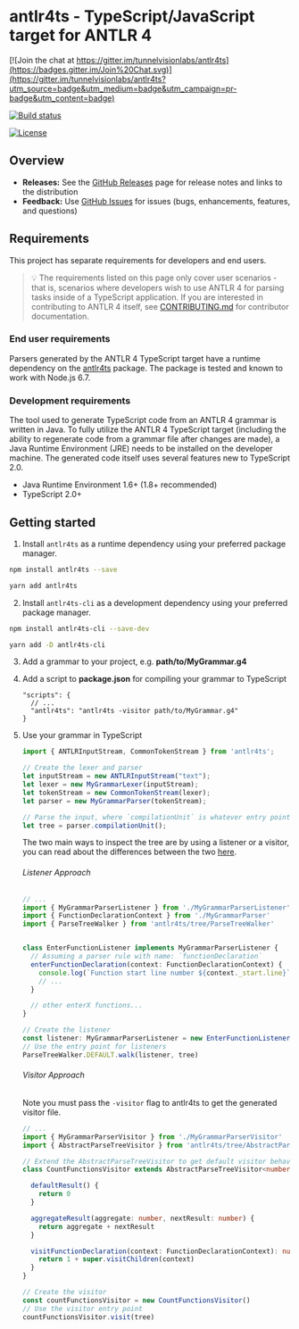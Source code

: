 # antlr4ts - TypeScript/JavaScript target for ANTLR 4

[![Join the chat at https://gitter.im/tunnelvisionlabs/antlr4ts](https://badges.gitter.im/Join%20Chat.svg)](https://gitter.im/tunnelvisionlabs/antlr4ts?utm_source=badge&utm_medium=badge&utm_campaign=pr-badge&utm_content=badge)

[![Build status](https://ci.appveyor.com/api/projects/status/d4gpmnrkfo3tb2t1/branch/master?svg=true)](https://ci.appveyor.com/project/sharwell/antlr4ts/branch/master)

[![License](https://img.shields.io/badge/License-BSD%203--Clause-blue.svg)](./LICENSE)

## Overview

* **Releases:** See the [GitHub Releases](https://github.com/tunnelvisionlabs/antlr4ts/releases) page for release notes and
  links to the distribution
* **Feedback:** Use [GitHub Issues](https://github.com/tunnelvisionlabs/antlr4ts/issues) for issues (bugs, enhancements,
  features, and questions)

## Requirements

This project has separate requirements for developers and end users.

> :bulb: The requirements listed on this page only cover user scenarios - that is, scenarios where developers wish to
> use ANTLR 4 for parsing tasks inside of a TypeScript application. If you are interested in contributing to ANTLR 4
> itself, see [CONTRIBUTING.md](CONTRIBUTING.md) for contributor documentation.

### End user requirements

Parsers generated by the ANTLR 4 TypeScript target have a runtime dependency on the
[antlr4ts](https://www.npmjs.com/package/antlr4ts) package. The package is tested and known to work with Node.js 6.7.

### Development requirements

The tool used to generate TypeScript code from an ANTLR 4 grammar is written in Java. To fully utilize the ANTLR 4
TypeScript target (including the ability to regenerate code from a grammar file after changes are made), a Java Runtime
Environment (JRE) needs to be installed on the developer machine. The generated code itself uses several features new to
TypeScript 2.0.

* Java Runtime Environment 1.6+ (1.8+ recommended)
* TypeScript 2.0+

## Getting started

1. Install `antlr4ts` as a runtime dependency using your preferred package manager.

  ```bash
  npm install antlr4ts --save
  ```
  
  ```bash
  yarn add antlr4ts
  ```

2. Install `antlr4ts-cli` as a development dependency using your preferred package manager.

  ```bash
  npm install antlr4ts-cli --save-dev
  ```
  
  ```bash
  yarn add -D antlr4ts-cli
  ```

3. Add a grammar to your project, e.g. **path/to/MyGrammar.g4**

4. Add a script to **package.json** for compiling your grammar to TypeScript

    ```
    "scripts": {
      // ...
      "antlr4ts": "antlr4ts -visitor path/to/MyGrammar.g4"
    }
    ```

5. Use your grammar in TypeScript

    ```typescript
    import { ANTLRInputStream, CommonTokenStream } from 'antlr4ts';

    // Create the lexer and parser
    let inputStream = new ANTLRInputStream("text");
    let lexer = new MyGrammarLexer(inputStream);
    let tokenStream = new CommonTokenStream(lexer);
    let parser = new MyGrammarParser(tokenStream);

    // Parse the input, where `compilationUnit` is whatever entry point you defined
    let tree = parser.compilationUnit();
    ```

    The two main ways to inspect the tree are by using a listener or a visitor, you can read about the differences between the two [here](https://github.com/antlr/antlr4/blob/master/doc/listeners.md).

    ###### Listener Approach

    ```typescript
    // ...
    import { MyGrammarParserListener } from './MyGrammarParserListener'
    import { FunctionDeclarationContext } from './MyGrammarParser'
    import { ParseTreeWalker } from 'antlr4ts/tree/ParseTreeWalker'


    class EnterFunctionListener implements MyGrammarParserListener {
      // Assuming a parser rule with name: `functionDeclaration`
      enterFunctionDeclaration(context: FunctionDeclarationContext) {
        console.log(`Function start line number ${context._start.line}`)
        // ...
      }

      // other enterX functions...
    }

    // Create the listener
    const listener: MyGrammarParserListener = new EnterFunctionListener();
    // Use the entry point for listeners
    ParseTreeWalker.DEFAULT.walk(listener, tree)
    ```

    ###### Visitor Approach

    Note you must pass the `-visitor` flag to antlr4ts to get the generated visitor file.

    ```typescript
    // ...
    import { MyGrammarParserVisitor } from './MyGrammarParserVisitor'
    import { AbstractParseTreeVisitor } from 'antlr4ts/tree/AbstractParseTreeVisitor'

    // Extend the AbstractParseTreeVisitor to get default visitor behaviour
    class CountFunctionsVisitor extends AbstractParseTreeVisitor<number> implements MyGrammarParserVisitor<number> {

      defaultResult() {
        return 0
      }

      aggregateResult(aggregate: number, nextResult: number) {
        return aggregate + nextResult
      }

      visitFunctionDeclaration(context: FunctionDeclarationContext): number {
        return 1 + super.visitChildren(context)
      }
    }

    // Create the visitor
    const countFunctionsVisitor = new CountFunctionsVisitor()
    // Use the visitor entry point
    countFunctionsVisitor.visit(tree)
    ```
